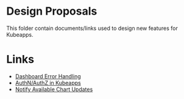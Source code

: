 # Design Proposals

This folder contain documents/links used to design new features for Kubeapps.

# Links

- [Dashboard Error Handling](./error-handling/error-handling.md)
- [AuthN/AuthZ in Kubeapps](./authentication-and-authorization.md)
- [Notify Available Chart Updates](https://docs.google.com/document/d/1oG9nerd5CurWSIwH33kKCsOCtkSFMgcm8SuTJyuSnxs/)
